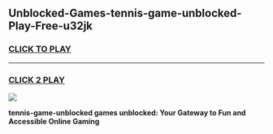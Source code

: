 
## Unblocked-Games-tennis-game-unblocked-Play-Free-u32jk
<h3>
<a href="https://premium76.site?title=tennis-game-unblocked&ref=23A">CLICK TO PLAY</a></h3>
<hr>

<h3>
<a href="https://premium76.site?title=tennis-game-unblocked&ref=23A">CLICK 2 PLAY</a>
  
</h3>

<a href="https://premium76.site?title=tennis-game-unblocked&ref=23A"><img src="https://clearcache.store/games.png"></a>


**tennis-game-unblocked games unblocked: Your Gateway to Fun and Accessible Online Gaming**
